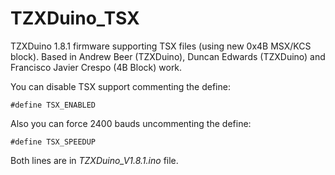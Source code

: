 # TZXDuino_TSX

TZXDuino 1.8.1 firmware supporting TSX files (using new 0x4B MSX/KCS block). Based in Andrew Beer (TZXDuino), Duncan Edwards (TZXDuino) and Francisco Javier Crespo (4B Block) work.

You can disable TSX support commenting the define:
```
#define TSX_ENABLED
```

Also you can force 2400 bauds uncommenting the define:
```
#define TSX_SPEEDUP
```

Both lines are in _TZXDuino_V1.8.1.ino_ file.

